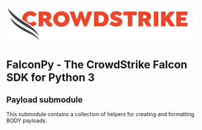 ![CrowdStrike Falcon](https://raw.githubusercontent.com/CrowdStrike/falconpy/main/docs/asset/cs-logo.png)
# FalconPy - The CrowdStrike Falcon SDK for Python 3
## Payload submodule
This submodule contains a collection of helpers for creating and formatting BODY payloads.

